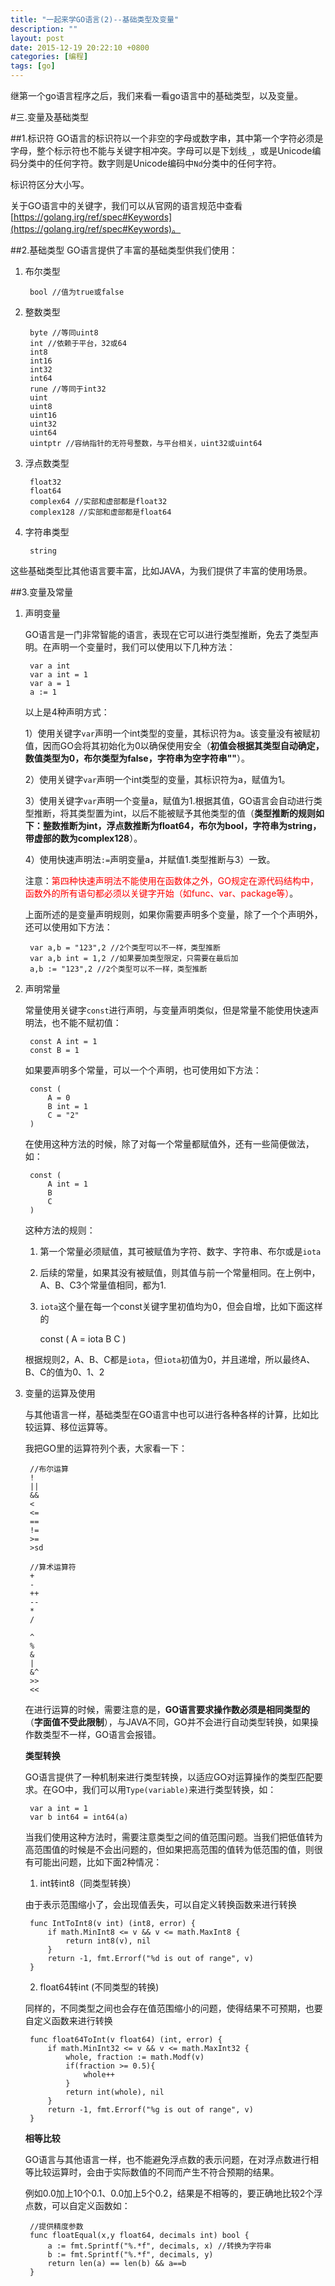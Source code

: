 ```yaml
---
title: "一起来学GO语言(2)--基础类型及变量"
description: ""
layout: post
date: 2015-12-19 20:22:10 +0800
categories: [编程]
tags: [go]
---
```


继第一个go语言程序之后，我们来看一看go语言中的基础类型，以及变量。


#三.变量及基础类型

##1.标识符
GO语言的标识符以一个非空的字母或数字串，其中第一个字符必须是字母，整个标示符也不能与关键字相冲突。字母可以是下划线`_`，或是Unicode编码分类中的任何字符。数字则是Unicode编码中`Nd`分类中的任何字符。

标识符区分大小写。

关于GO语言中的关键字，我们可以从官网的语言规范中查看[https://golang.irg/ref/spec#Keywords](https://golang.irg/ref/spec#Keywords)。

##2.基础类型
GO语言提供了丰富的基础类型供我们使用：

1. 布尔类型

		bool //值为true或false

2. 整数类型

		byte //等同uint8
		int //依赖于平台，32或64
		int8
		int16
		int32
		int64
		rune //等同于int32
		uint
		uint8
		uint16
		uint32
		uint64
		uintptr //容纳指针的无符号整数，与平台相关，uint32或uint64

3. 浮点数类型

		float32
		float64
		complex64 //实部和虚部都是float32
		complex128 //实部和虚部都是float64

4. 字符串类型

		string

这些基础类型比其他语言要丰富，比如JAVA，为我们提供了丰富的使用场景。


##3.变量及常量
1. 声明变量

	GO语言是一门非常智能的语言，表现在它可以进行类型推断，免去了类型声明。在声明一个变量时，我们可以使用以下几种方法：

		var a int
		var a int = 1
		var a = 1
		a := 1

	以上是4种声明方式：

	1）使用关键字`var`声明一个int类型的变量，其标识符为a。该变量没有被赋初值，因而GO会将其初始化为0以确保使用安全（**初值会根据其类型自动确定，数值类型为0，布尔类型为false，字符串为空字符串""**）。

	2）使用关键字`var`声明一个int类型的变量，其标识符为a，赋值为1。

	3）使用关键字`var`声明一个变量a，赋值为1.根据其值，GO语言会自动进行类型推断，将其类型置为int，以后不能被赋予其他类型的值（**类型推断的规则如下：整数推断为int，浮点数推断为float64，布尔为bool，字符串为string，带虚部的数为complex128**）。

	4）使用快速声明法`:=`声明变量a，并赋值1.类型推断与3）一致。

	注意：<font color=red>第四种快速声明法不能使用在函数体之外，GO规定在源代码结构中，函数外的所有语句都必须以关键字开始（如func、var、package等）</font>。

	上面所述的是变量声明规则，如果你需要声明多个变量，除了一个个声明外，还可以使用如下方法：

		var a,b = "123",2 //2个类型可以不一样，类型推断
		var a,b int = 1,2 //如果要加类型限定，只需要在最后加
		a,b := "123",2 //2个类型可以不一样，类型推断

2. 声明常量

	常量使用关键字`const`进行声明，与变量声明类似，但是常量不能使用快速声明法，也不能不赋初值：

		const A int = 1
		const B = 1

	如果要声明多个常量，可以一个个声明，也可使用如下方法：

		const (
			A = 0
			B int = 1
			C = "2"
		)

	在使用这种方法的时候，除了对每一个常量都赋值外，还有一些简便做法，如：

		const (
			A int = 1
			B
			C
		)

	这种方法的规则：

	1) 第一个常量必须赋值，其可被赋值为字符、数字、字符串、布尔或是`iota`

	2) 后续的常量，如果其没有被赋值，则其值与前一个常量相同。在上例中，A、B、C3个常量值相同，都为1.

	3) `iota`这个量在每一个const关键字里初值均为0，但会自增，比如下面这样的

		const (
			A = iota
			B
			C
		)

	根据规则2，A、B、C都是`iota`，但`iota`初值为0，并且递增，所以最终A、B、C的值为0、1、2

3. 变量的运算及使用		

	与其他语言一样，基础类型在GO语言中也可以进行各种各样的计算，比如比较运算、移位运算等。

	我把GO里的运算符列个表，大家看一下：

		//布尔运算
		!
		||
		&&
		<
		<=
		==
		!=
		>=
		>sd

		//算术运算符
		+
		-
		++
		--
		*
		/

		^
		%
		&
		|
		&^
		>>
		<<

	在进行运算的时候，需要注意的是，**GO语言要求操作数必须是相同类型的**（**字面值不受此限制**），与JAVA不同，GO并不会进行自动类型转换，如果操作数类型不一样，GO语言会报错。

	**类型转换**

	GO语言提供了一种机制来进行类型转换，以适应GO对运算操作的类型匹配要求。在GO中，我们可以用`Type(variable)`来进行类型转换，如：

		var a int = 1
		var b int64 = int64(a)

	当我们使用这种方法时，需要注意类型之间的值范围问题。当我们把低值转为高范围值的时候是不会出问题的，但如果把高范围的值转为低范围的值，则很有可能出问题，比如下面2种情况：

	1) int转int8（同类型转换）

	由于表示范围缩小了，会出现值丢失，可以自定义转换函数来进行转换

		func IntToInt8(v int) (int8, error) {
			if math.MinInt8 <= v && v <= math.MaxInt8 {
				return int8(v), nil
			}
			return -1, fmt.Errorf("%d is out of range", v)
		}

	2) float64转int (不同类型的转换)

	同样的，不同类型之间也会存在值范围缩小的问题，使得结果不可预期，也要自定义函数来进行转换

		func float64ToInt(v float64) (int, error) {
			if math.MinInt32 <= v && v <= math.MaxInt32 {
				whole, fraction := math.Modf(v)
				if(fraction >= 0.5){
					whole++
				}
				return int(whole), nil
			}
			return -1, fmt.Errorf("%g is out of range", v)
		}

	**相等比较**

	GO语言与其他语言一样，也不能避免浮点数的表示问题，在对浮点数进行相等比较运算时，会由于实际数值的不同而产生不符合预期的结果。

	例如0.0加上10个0.1、0.0加上5个0.2，结果是不相等的，要正确地比较2个浮点数，可以自定义函数如：

		//提供精度参数
		func floatEqual(x,y float64, decimals int) bool {
			a := fmt.Sprintf("%.*f", decimals, x) //转换为字符串
			b := fmt.Sprintf("%.*f", decimals, y)
			return len(a) == len(b) && a==b
		}

